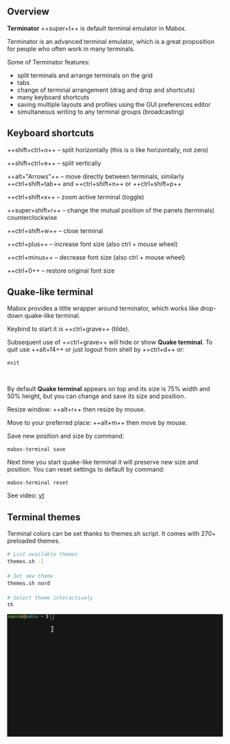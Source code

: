 
<div class="gal1">
    <a href="../../img/terminator-split.jpg" title="Terminator"><img src="../../img/terminator-split.jpg" alt="" /></a>
</div>


## Overview

**Terminator** ++super+t++ is default terminal emulator in Mabox.

Terminator is an advanced terminal emulator, which is a great proposition for people who often work in many terminals.

Some of Terminator features:

- split terminals and arrange terminals on the grid
- tabs
- change of terminal arrangement (drag and drop and shortcuts)
- many keyboard shortcuts
- saving multiple layouts and profiles using the GUI preferences editor
- simultaneous writing to any terminal groups (broadcasting)


## Keyboard shortcuts
++shift+ctrl+o++ – split horizontally (this is o like horizontally, not zero)

++shift+ctrl+e++ – split vertically

++alt+"Arrows"++ – move directly between terminals, similarly ++ctrl+shift+tab++ and ++ctrl+shift+n++ or ++ctrl+shift+p++

++ctrl+shift+x++ – zoom active terminal (toggle)

++super+shift+r++ – change the mutual position of the panels (terminals)  counterclockwise

++ctrl+shift+w++ – close terminal

++ctrl+plus++ – increase font size (also ctrl + mouse wheel)

++ctrl+minus++ – decrease font size (also ctrl + mouse wheel)

++ctrl+0++ – restore original font size


## Quake-like terminal
Mabox provides a little wrapper around terminator, which works like drop-down quake-like terminal.

Keybind to start it is ++ctrl+grave++ (tilde).

Subsequent use of ++ctrl+grave++ will hide or show **Quake terminal**.
To quit use ++alt+f4++ or just logout from shell by ++ctrl+d++ or:
```
exit
```

<div class="gal1">
    <a href="../../img/mabox-terminal.jpg" title="Quake-like terminal wrapper"><img src="../../img/mabox-terminal.jpg" alt="" /></a>
</div>


By default **Quake terminal** appears on top and its size is 75% width and 50% height, but you can change and save its size and position.

Resize window: ++alt+r++ then resize by mouse.

Move to your preferred place: ++alt+m++ then move by mouse.

Save new position and size by command:
```
mabox-terminal save
```
Next time you start quake-like terminal it will preserve new size and position.
You can reset settings to default by command:
```
mabox-terminal reset
```
See video: <a class="videolink" href="https://www.youtube.com/watch?v=tpwxkc5neZo">yt</a>

## Terminal themes
Terminal colors can be set thanks to themes.sh script.
It comes with 270+ preloaded themes.

```bash
# List available themes
themes.sh -l

# Set new theme
themes.sh nord

# Select theme interactively
th

```

![](../img/terminal-theme.gif)
